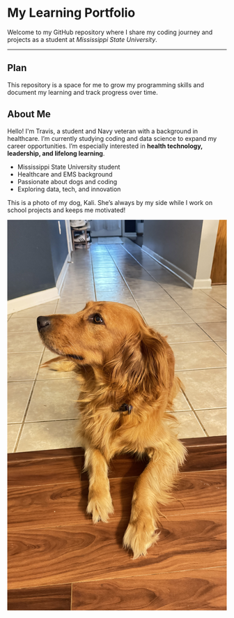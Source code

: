 # My Learning Portfolio

Welcome to my GitHub repository where I share my coding journey and projects as a student at *Mississippi State University*.

---

## Plan

This repository is a space for me to grow my programming skills and document my learning and track progress over time.

## About Me

Hello! I'm Travis, a student and Navy veteran with a background in healthcare. I’m currently studying coding and data science to expand my career opportunities. I’m especially interested in **health technology, leadership, and lifelong learning**.

- Mississippi State University student  
- Healthcare and EMS background  
- Passionate about dogs and coding  
- Exploring data, tech, and innovation  

This is a photo of my dog, Kali. She’s always by my side while I work on school projects and keeps me motivated!

![Kali relaxing while I study](IMG_4352.jpg "My dog Kali")
